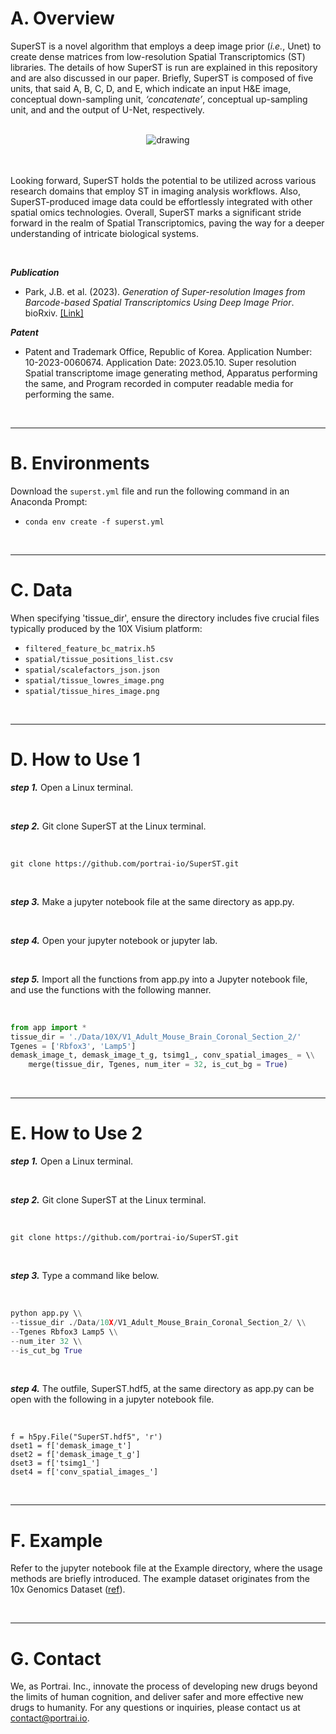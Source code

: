 # A. Overview

SuperST is a novel algorithm that employs a deep image prior (_i.e._, Unet) to create dense matrices from low-resolution Spatial Transcriptomics (ST) libraries. The details of how SuperST is run are explained in this repository and are also discussed in our paper. Briefly, SuperST is composed of five units, that said A, B, C, D, and E, which indicate an input H&E image, conceptual down-sampling unit, _‘concatenate’_, conceptual up-sampling unit, and and the output of U-Net, respectively.

<br>
<center>
<img src="https://github.com/portrai-io/SuperST/assets/55747737/1306cb22-60ee-47ff-aa53-91791c6e6eca" alt="drawing" />
</center>
<br>
<br>

Looking forward, SuperST holds the potential to be utilized across various research domains that employ ST in imaging analysis workflows. Also, SuperST-produced image data could be effortlessly integrated with other spatial omics technologies. Overall, SuperST marks a significant stride forward in the realm of Spatial Transcriptomics, paving the way for a deeper understanding of intricate biological systems.

<br>

_**Publication**_

* Park, J.B. et al. (2023). _Generation of Super-resolution Images from Barcode-based Spatial Transcriptomics Using Deep Image Prior_. bioRxiv. [[Link]](https://www.biorxiv.org/content/10.1101/2023.06.26.546529v1) 

_**Patent**_

* Patent and Trademark Office, Republic of Korea. Application Number: 10-2023-0060674. Application Date: 2023.05.10. Super resolution Spatial transcriptome image generating method, Apparatus performing the same, and Program recorded in computer readable media for performing the same. 

<br>

---

# B. Environments

Download the `superst.yml` file and run the following command in an Anaconda Prompt:

- `conda env create -f superst.yml`

<br>

---

# C. Data

When specifying 'tissue_dir', ensure the directory includes five crucial files typically produced by the 10X Visium platform:

- `filtered_feature_bc_matrix.h5`
- `spatial/tissue_positions_list.csv`
- `spatial/scalefactors_json.json`
- `spatial/tissue_lowres_image.png`
- `spatial/tissue_hires_image.png`

<br>

---

# D. How to Use 1

_**step 1.**_ Open a Linux terminal.

<br>

_**step 2.**_ Git clone SuperST at the Linux terminal.

<br>

`git clone https://github.com/portrai-io/SuperST.git`

<br>

_**step 3.**_ Make a jupyter notebook file at the same directory as app.py.
  
<br>

_**step 4.**_ Open your jupyter notebook or jupyter lab. 

<br>

_**step 5.**_ Import all the functions from app.py into a Jupyter notebook file, and use the functions with the following manner.

<br>

```python
from app import *
tissue_dir = './Data/10X/V1_Adult_Mouse_Brain_Coronal_Section_2/'
Tgenes = ['Rbfox3', 'Lamp5']
demask_image_t, demask_image_t_g, tsimg1_, conv_spatial_images_ = \\
    merge(tissue_dir, Tgenes, num_iter = 32, is_cut_bg = True)
```

<br>

---

# E. How to Use 2

_**step 1.**_ Open a Linux terminal.

<br>

_**step 2.**_ Git clone SuperST at the Linux terminal.

<br>

`git clone https://github.com/portrai-io/SuperST.git`

<br>

_**step 3.**_ Type a command like below.

<br>

```python
python app.py \\
--tissue_dir ./Data/10X/V1_Adult_Mouse_Brain_Coronal_Section_2/ \\
--Tgenes Rbfox3 Lamp5 \\
--num_iter 32 \\
--is_cut_bg True
```

<br>

_**step 4.**_ The outfile, SuperST.hdf5, at the same directory as app.py can be open with the following in a jupyter notebook file.

<br>

```import h5py 
f = h5py.File("SuperST.hdf5", 'r')
dset1 = f['demask_image_t'] 
dset2 = f['demask_image_t_g'] 
dset3 = f['tsimg1_'] 
dset4 = f['conv_spatial_images_']
```

<br>

---

# F. Example

Refer to the jupyter notebook file at the Example directory, where the usage methods are briefly introduced. The example dataset originates from the 10x Genomics Dataset ([ref](https://www.10xgenomics.com/resources/datasets/adult-mouse-brain-section-2-coronal-stains-dapi-anti-gfap-anti-neu-n-1-standard-1-1-0)).

<br>

---

# G. Contact

We, as Portrai. Inc., innovate the process of developing new drugs beyond the limits of human cognition, and deliver safer and more effective new drugs to humanity. For any questions or inquiries, please contact us at [contact@portrai.io](mailto:contact@portrai.io).
